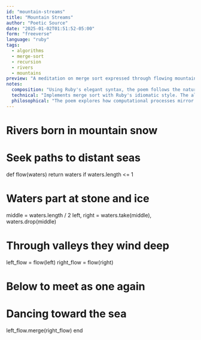 ```yaml
---
id: "mountain-streams"
title: "Mountain Streams"
author: "Poetic Source"
date: "2025-01-02T01:51:52-05:00"
form: "freeverse"
language: "ruby"
tags:
  - algorithms
  - merge-sort
  - recursion
  - rivers
  - mountains
preview: "A meditation on merge sort expressed through flowing mountain waters, where recursive division and reunion mirror the natural cycles of streams and rivers"
notes:
  composition: "Using Ruby's elegant syntax, the poem follows the natural flow of water from mountain heights through division and reunion. Each stage of the merge sort algorithm is expressed through water metaphors - streams dividing at stones and ice, winding through valleys, and finally merging back together. The comments create a parallel poetic narrative alongside the functional code, following a complete journey from snow to sea."
  technical: "Implements merge sort with Ruby's idiomatic style. The algorithm follows the standard divide-and-conquer approach with O(n log n) time complexity. Uses Ruby's built-in methods like take/drop for array manipulation and natural comparison operators, maintaining both efficiency and readability. The recursive structure naturally expresses both the algorithm's implementation and its conceptual elegance."
  philosophical: "The poem explores how computational processes mirror patterns found in nature. Just as mountain streams naturally find efficient paths downward and eventually merge into larger rivers, the merge sort algorithm discovers order through division and recombination. The parallel between natural water cycles and recursive algorithms suggests a deeper harmony between computational thinking and natural processes. The presence of both permanent stone and temporal ice in the poem speaks to the timeless patterns that underlie both natural and computational systems."
---
```

# Rivers born in mountain snow
# Seek paths to distant seas
def flow(waters)
  return waters if waters.length <= 1
  
  # Waters part at stone and ice
  middle = waters.length / 2
  left, right = waters.take(middle), waters.drop(middle)
  
  # Through valleys they wind deep
  left_flow = flow(left)
  right_flow = flow(right)
  
  # Below to meet as one again
  # Dancing toward the sea
  left_flow.merge(right_flow)
end
